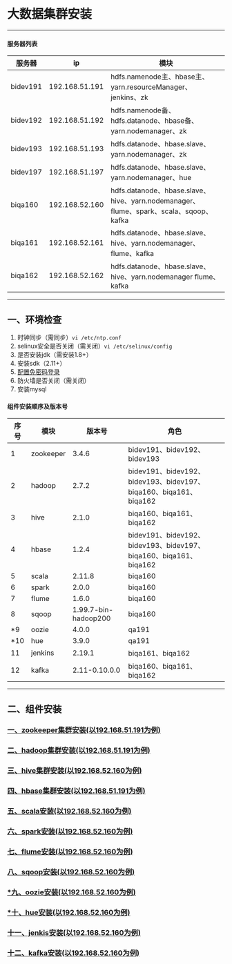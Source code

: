 # 大数据集群安装

***

#### 服务器列表
服务器 | ip | 模块
------|------------|---------
bidev191 | 192.168.51.191 | hdfs.namenode主、hbase主、yarn.resourceManager、jenkins、zk
bidev192 | 192.168.51.192 | hdfs.namenode备、hdfs.datanode、hbase备、yarn.nodemanager、zk
bidev193 | 192.168.51.193 | hdfs.datanode、hbase.slave、yarn.nodemanager、zk
bidev197 | 192.168.51.197 | hdfs.datanode、hbase.slave、yarn.nodemanager、hue
biqa160 | 192.168.52.160 | hdfs.datanode、hbase.slave、hive、yarn.nodemanager、flume、spark、scala、sqoop、kafka
biqa161 | 192.168.52.161 | hdfs.datanode、hbase.slave、hive、yarn.nodemanager、flume、kafka
biqa162 | 192.168.52.162 | hdfs.datanode、hbase.slave、hive、yarn.nodemanager  flume、kafka

<!-- 
bidev192 | apache-flume-1.6.0-bin  hadoop-2.7.2       kafka_2.11-0.10.0.0        zookeeper-3.4.6  apache-flume-1.6.0-fixed-bin.tar.gz  hbase-1.2.4    scala-2.11.8
apache-hive-2.1.1-bin impala-2.8.0-cdh5.11.0-src.tar.gz <br/>spark-2.0.0-bin-hadoop2.7 | tt
bidev191 | apache-hive-2.1.1-bin  backup        hbase-1.2.4  kafka_2.11-0.10.0.0    oozie-4.0.0-cdh5.1.0  zkui
apache-maven-3.5.0     hadoop-2.7.2  hue-3.11.0   kafka-manager-1.3.0.8  scala-2.11.8          zookeeper-3.4.6
 -->

 ***

## 一、环境检查

1. 时钟同步（需同步）`vi /etc/ntp.conf`
2. selinux安全是否关闭（需关闭）`vi /etc/selinux/config` 
3. 是否安装jdk（需安装1.8+）
4. 安装sdk（2.11+）
5. [配置免密码登录](http://www.jb51.net/article/95897.htm)
6. 防火墙是否关闭（需关闭）
7. 安装mysql


#### 组件安装顺序及版本号
序号|模块|版本号|角色
----|------------------|------------|------------------------|
1 | zookeeper | 3.4.6 | bidev191、bidev192、bidev193
2 | hadoop | 2.7.2 | bidev191、bidev192、bidev193、bidev197、biqa160、biqa161、biqa162
3 | hive | 2.1.0 | biqa160、biqa161、biqa162 
4 | hbase | 1.2.4 | bidev191、bidev192、bidev193、bidev197、biqa160、biqa161、biqa162 
5 | scala | 2.11.8 | biqa160 
6 | spark | 2.0.0 | biqa160 
7 | flume | 1.6.0 | biqa160 
8 | sqoop | 1.99.7-bin-hadoop200 | biqa160 
*9 | oozie | 4.0.0 | qa191 
*10 | hue | 3.9.0 | qa191 
11 | jenkins | 2.19.1 | biqa161、biqa162
12 | kafka | 2.11-0.10.0.0 | biqa160、biqa161、biqa162 

***

## 二、组件安装
### [一、zookeeper集群安装(以192.168.51.191为例)](./zookeeper安装.md)

### [二、hadoop集群安装(以192.168.51.191为例)](./hadoop安装.md)

### [三、hive集群安装(以192.168.52.160为例)](./hive安装.md)

### [四、hbase集群安装(以192.168.51.191为例)](./hbase安装.md)

### [五、scala安装(以192.168.52.160为例)](./scala安装.md)

### [六、spark安装(以192.168.52.160为例)](./spark安装.md)

### [七、flume安装(以192.168.52.160为例)](./flume安装.md)

### [八、sqoop安装(以192.168.52.160为例)](./sqoop安装.md)

### [*九、oozie安装(以192.168.52.160为例)](./oozie安装.md)

### [*十、hue安装(以192.168.52.160为例)](./hue安装.md)

### [十一、jenkis安装(以192.168.52.160为例)](./jenkis安装.md)

### [十二、kafka安装(以192.168.52.160为例)](./kafka安装.md)




















